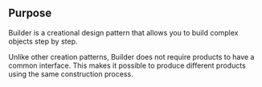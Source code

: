 ## Purpose

Builder is a creational design pattern that allows you to build complex objects step by step.

Unlike other creation patterns, Builder does not require products to have a common interface. This makes it possible to produce different products using the same construction process.
